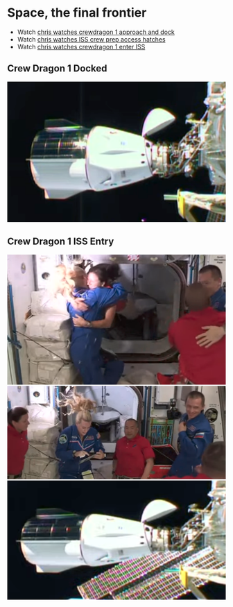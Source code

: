 # Space, the final frontier

- Watch [chris watches crewdragon 1 approach and dock](https://youtu.be/5XWF8bvF8Aw)
- Watch [chris watches ISS crew prep access hatches](https://youtu.be/69FebfNMju0)
- Watch [chris watches crewdragon 1 enter ISS]()

## Crew Dragon 1 Docked
![SpaceXCrewDragon1-Docked-2020-11-16at10.53.09PM](./SpaceXCrewDragon1-Docked-2020-11-16at10.53.09PM.png)

## Crew Dragon 1 ISS Entry
![SpaceXCrewDragon1-ISSEntry-2020-11-17at12.14.41AM](./SpaceXCrewDragon1-ISSEntry-2020-11-17at12.14.41AM.png)
![SpaceXCrewDragon1-ISSEntry-2020-11-17at12.16.44AM](./SpaceXCrewDragon1-ISSEntry-2020-11-17at12.16.44AM.png)
![SpaceXCrewDragon1-Docked-2020-11-17at12.22.04AM](./SpaceXCrewDragon1-Docked-2020-11-17at12.22.04AM.png)
